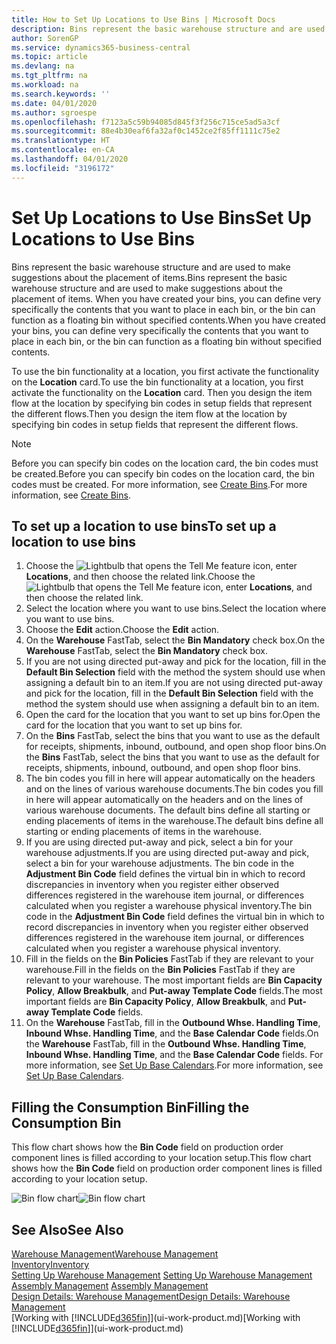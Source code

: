 ```yaml
---
title: How to Set Up Locations to Use Bins | Microsoft Docs
description: Bins represent the basic warehouse structure and are used to make suggestions about the placement of items. When you have created your bins, you can define very specifically the contents that you want to place in each bin, or the bin can function as a floating bin without specified contents.
author: SorenGP
ms.service: dynamics365-business-central
ms.topic: article
ms.devlang: na
ms.tgt_pltfrm: na
ms.workload: na
ms.search.keywords: ''
ms.date: 04/01/2020
ms.author: sgroespe
ms.openlocfilehash: f7123a5c59b94085d845f3f256c715ce5ad5a3cf
ms.sourcegitcommit: 88e4b30eaf6fa32af0c1452ce2f85ff1111c75e2
ms.translationtype: HT
ms.contentlocale: en-CA
ms.lasthandoff: 04/01/2020
ms.locfileid: "3196172"
---
```

# <a name="set-up-locations-to-use-bins"></a><span data-ttu-id="8d5c7-104">Set Up Locations to Use Bins</span><span class="sxs-lookup"><span data-stu-id="8d5c7-104">Set Up Locations to Use Bins</span></span>
<span data-ttu-id="8d5c7-105">Bins represent the basic warehouse structure and are used to make suggestions about the placement of items.</span><span class="sxs-lookup"><span data-stu-id="8d5c7-105">Bins represent the basic warehouse structure and are used to make suggestions about the placement of items.</span></span> <span data-ttu-id="8d5c7-106">When you have created your bins, you can define very specifically the contents that you want to place in each bin, or the bin can function as a floating bin without specified contents.</span><span class="sxs-lookup"><span data-stu-id="8d5c7-106">When you have created your bins, you can define very specifically the contents that you want to place in each bin, or the bin can function as a floating bin without specified contents.</span></span>  

<span data-ttu-id="8d5c7-107">To use the bin functionality at a location, you first activate the functionality on the **Location** card.</span><span class="sxs-lookup"><span data-stu-id="8d5c7-107">To use the bin functionality at a location, you first activate the functionality on the **Location** card.</span></span> <span data-ttu-id="8d5c7-108">Then you design the item flow at the location by specifying bin codes in setup fields that represent the different flows.</span><span class="sxs-lookup"><span data-stu-id="8d5c7-108">Then you design the item flow at the location by specifying bin codes in setup fields that represent the different flows.</span></span>  

> [!NOTE]  
>  <span data-ttu-id="8d5c7-109">Before you can specify bin codes on the location card, the bin codes must be created.</span><span class="sxs-lookup"><span data-stu-id="8d5c7-109">Before you can specify bin codes on the location card, the bin codes must be created.</span></span> <span data-ttu-id="8d5c7-110">For more information, see [Create Bins](warehouse-how-to-create-individual-bins.md).</span><span class="sxs-lookup"><span data-stu-id="8d5c7-110">For more information, see [Create Bins](warehouse-how-to-create-individual-bins.md).</span></span>  

## <a name="to-set-up-a-location-to-use-bins"></a><span data-ttu-id="8d5c7-111">To set up a location to use bins</span><span class="sxs-lookup"><span data-stu-id="8d5c7-111">To set up a location to use bins</span></span>  
1.  <span data-ttu-id="8d5c7-112">Choose the ![Lightbulb that opens the Tell Me feature](media/ui-search/search_small.png "Tell me what you want to do") icon, enter **Locations**, and then choose the related link.</span><span class="sxs-lookup"><span data-stu-id="8d5c7-112">Choose the ![Lightbulb that opens the Tell Me feature](media/ui-search/search_small.png "Tell me what you want to do") icon, enter **Locations**, and then choose the related link.</span></span>  
2.  <span data-ttu-id="8d5c7-113">Select the location where you want to use bins.</span><span class="sxs-lookup"><span data-stu-id="8d5c7-113">Select the location where you want to use bins.</span></span>  
3.  <span data-ttu-id="8d5c7-114">Choose the **Edit** action.</span><span class="sxs-lookup"><span data-stu-id="8d5c7-114">Choose the **Edit** action.</span></span>  
4.  <span data-ttu-id="8d5c7-115">On the **Warehouse** FastTab, select the **Bin Mandatory** check box.</span><span class="sxs-lookup"><span data-stu-id="8d5c7-115">On the **Warehouse** FastTab, select the **Bin Mandatory** check box.</span></span>  
5.  <span data-ttu-id="8d5c7-116">If you are not using directed put-away and pick for the location, fill in the **Default Bin Selection** field with the method the system should use when assigning a default bin to an item.</span><span class="sxs-lookup"><span data-stu-id="8d5c7-116">If you are not using directed put-away and pick for the location, fill in the **Default Bin Selection** field with the method the system should use when assigning a default bin to an item.</span></span>  
6.  <span data-ttu-id="8d5c7-117">Open the card for the location that you want to set up bins for.</span><span class="sxs-lookup"><span data-stu-id="8d5c7-117">Open the card for the location that you want to set up bins for.</span></span>
7.  <span data-ttu-id="8d5c7-118">On the **Bins** FastTab, select the bins that you want to use as the default for receipts, shipments, inbound, outbound, and open shop floor bins.</span><span class="sxs-lookup"><span data-stu-id="8d5c7-118">On the **Bins** FastTab, select the bins that you want to use as the default for receipts, shipments, inbound, outbound, and open shop floor bins.</span></span>  
8.  <span data-ttu-id="8d5c7-119">The bin codes you fill in here will appear automatically on the headers and on the lines of various warehouse documents.</span><span class="sxs-lookup"><span data-stu-id="8d5c7-119">The bin codes you fill in here will appear automatically on the headers and on the lines of various warehouse documents.</span></span> <span data-ttu-id="8d5c7-120">The default bins define all starting or ending placements of items in the warehouse.</span><span class="sxs-lookup"><span data-stu-id="8d5c7-120">The default bins define all starting or ending placements of items in the warehouse.</span></span>  
9.  <span data-ttu-id="8d5c7-121">If you are using directed put-away and pick, select a bin for your warehouse adjustments.</span><span class="sxs-lookup"><span data-stu-id="8d5c7-121">If you are using directed put-away and pick, select a bin for your warehouse adjustments.</span></span> <span data-ttu-id="8d5c7-122">The bin code in the **Adjustment Bin Code** field defines the virtual bin in which to record discrepancies in inventory when you register either observed differences registered in the warehouse item journal, or differences calculated when you register a warehouse physical inventory.</span><span class="sxs-lookup"><span data-stu-id="8d5c7-122">The bin code in the **Adjustment Bin Code** field defines the virtual bin in which to record discrepancies in inventory when you register either observed differences registered in the warehouse item journal, or differences calculated when you register a warehouse physical inventory.</span></span>  
10. <span data-ttu-id="8d5c7-123">Fill in the fields on the **Bin Policies** FastTab if they are relevant to your warehouse.</span><span class="sxs-lookup"><span data-stu-id="8d5c7-123">Fill in the fields on the **Bin Policies** FastTab if they are relevant to your warehouse.</span></span> <span data-ttu-id="8d5c7-124">The most important fields are **Bin Capacity Policy**, **Allow Breakbulk**, and **Put-away Template Code** fields.</span><span class="sxs-lookup"><span data-stu-id="8d5c7-124">The most important fields are **Bin Capacity Policy**, **Allow Breakbulk**, and **Put-away Template Code** fields.</span></span>  
11. <span data-ttu-id="8d5c7-125">On the **Warehouse** FastTab, fill in the **Outbound Whse. Handling Time**, **Inbound Whse. Handling Time**, and the **Base Calendar Code** fields.</span><span class="sxs-lookup"><span data-stu-id="8d5c7-125">On the **Warehouse** FastTab, fill in the **Outbound Whse. Handling Time**, **Inbound Whse. Handling Time**, and the **Base Calendar Code** fields.</span></span> <span data-ttu-id="8d5c7-126">For more information, see [Set Up Base Calendars](across-how-to-assign-base-calendars.md).</span><span class="sxs-lookup"><span data-stu-id="8d5c7-126">For more information, see [Set Up Base Calendars](across-how-to-assign-base-calendars.md).</span></span>

## <a name="filling-the-consumption-bin"></a><span data-ttu-id="8d5c7-127">Filling the Consumption Bin</span><span class="sxs-lookup"><span data-stu-id="8d5c7-127">Filling the Consumption Bin</span></span>
<span data-ttu-id="8d5c7-128">This flow chart shows how the **Bin Code** field on production order component lines is filled according to your location setup.</span><span class="sxs-lookup"><span data-stu-id="8d5c7-128">This flow chart shows how the **Bin Code** field on production order component lines is filled according to your location setup.</span></span>

<span data-ttu-id="8d5c7-129">![Bin flow chart](media/binflow.png "BinFlow")</span><span class="sxs-lookup"><span data-stu-id="8d5c7-129">![Bin flow chart](media/binflow.png "BinFlow")</span></span>  

## <a name="see-also"></a><span data-ttu-id="8d5c7-130">See Also</span><span class="sxs-lookup"><span data-stu-id="8d5c7-130">See Also</span></span>
[<span data-ttu-id="8d5c7-131">Warehouse Management</span><span class="sxs-lookup"><span data-stu-id="8d5c7-131">Warehouse Management</span></span>](warehouse-manage-warehouse.md)  
[<span data-ttu-id="8d5c7-132">Inventory</span><span class="sxs-lookup"><span data-stu-id="8d5c7-132">Inventory</span></span>](inventory-manage-inventory.md)  
<span data-ttu-id="8d5c7-133">[Setting Up Warehouse Management](warehouse-setup-warehouse.md)   </span><span class="sxs-lookup"><span data-stu-id="8d5c7-133">[Setting Up Warehouse Management](warehouse-setup-warehouse.md)   </span></span>  
<span data-ttu-id="8d5c7-134">[Assembly Management](assembly-assemble-items.md)  </span><span class="sxs-lookup"><span data-stu-id="8d5c7-134">[Assembly Management](assembly-assemble-items.md)  </span></span>  
[<span data-ttu-id="8d5c7-135">Design Details: Warehouse Management</span><span class="sxs-lookup"><span data-stu-id="8d5c7-135">Design Details: Warehouse Management</span></span>](design-details-warehouse-management.md)  
<span data-ttu-id="8d5c7-136">[Working with [!INCLUDE[d365fin](includes/d365fin_md.md)]](ui-work-product.md)</span><span class="sxs-lookup"><span data-stu-id="8d5c7-136">[Working with [!INCLUDE[d365fin](includes/d365fin_md.md)]](ui-work-product.md)</span></span>
